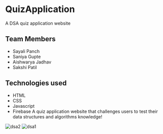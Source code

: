 # QuizApplication
A DSA quiz application website

## Team Members
- Sayali Panch
- Saniya Gupte
- Aishwarya Jadhav
- Sakshi Patil

## Technologies used
- HTML
- CSS
- Javascript
- Firebase
A quiz application website that challenges users to test their data structures and algorithms knowledge!

![dsa2](https://user-images.githubusercontent.com/93322767/189950645-c58ea7c6-ed67-4722-9097-f890d8b50c63.png)
![dsa1](https://user-images.githubusercontent.com/93322767/189950712-de8673c7-04b6-4289-abb7-78a0f18de5a7.png)
